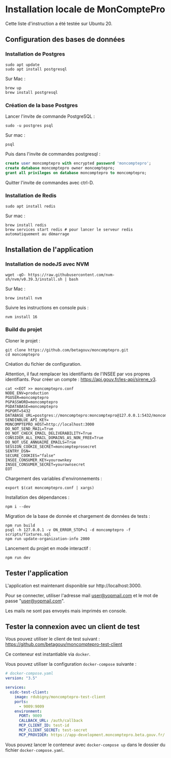 # Installation locale de MonComptePro

Cette liste d'instruction a été testée sur Ubuntu 20.

## Configuration des bases de données

### Installation de Postgres

```shell
sudo apt update
sudo apt install postgresql
```

Sur Mac :

```
brew up
brew install postgresql
```

### Création de la base Postgres

Lancer l'invite de commande PostgreSQL :
```shell
sudo -u postgres psql
```

Sur mac : 

```shell
psql
```

Puis dans l'invite de commandes postgresql : 

```sql
create user moncomptepro with encrypted password 'moncomptepro';
create database moncomptepro owner moncomptepro;
grant all privileges on database moncomptepro to moncomptepro;
```

Quitter l'invite de commandes avec ctrl-D.

### Installation de Redis

```shell
sudo apt install redis
```

Sur mac : 

```
brew install redis
brew services start redis # pour lancer le serveur redis automatiquement au démarrage
```

## Installation de l'application

### Installation de nodeJS avec NVM

```shell
wget -qO- https://raw.githubusercontent.com/nvm-sh/nvm/v0.39.3/install.sh | bash
```

Sur Mac :

```
brew install nvm
```

Suivre les instructions en console puis :

```shell
nvm install 16
```

### Build du projet

Cloner le projet :

```shell
git clone https://github.com/betagouv/moncomptepro.git
cd moncomptepro
```

Création du fichier de configuration.

Attention, il faut remplacer les identifiants de l'INSEE par vos propres identifiants. Pour créer un compte : https://api.gouv.fr/les-api/sirene_v3.

```shell
cat <<EOT >> moncomptepro.conf
NODE_ENV=production
PGUSER=moncomptepro
PGPASSWORD=moncomptepro
PGDATABASE=moncomptepro
PGPORT=5432
DATABASE_URL=postgres://moncomptepro:moncomptepro@127.0.0.1:5432/moncomptepro
SENDINBLUE_API_KEY=
MONCOMPTEPRO_HOST=http://localhost:3000
DO_NOT_SEND_MAIL=True
DO_NOT_CHECK_EMAIL_DELIVERABILITY=True
CONSIDER_ALL_EMAIL_DOMAINS_AS_NON_FREE=True
DO_NOT_USE_ANNUAIRE_EMAILS=True
SESSION_COOKIE_SECRET=moncompteprosecret
SENTRY_DSN=
SECURE_COOKIES="false"
INSEE_CONSUMER_KEY=yourownkey
INSEE_CONSUMER_SECRET=yourownsecret
EOT
```

Chargement des variables d'environnements :

```shell
export $(cat moncomptepro.conf | xargs)
```

Installation des dépendances :
```shell
npm i --dev
```

Migration de la base de donnée et chargement de données de tests :

```shell
npm run build
psql -h 127.0.0.1 -v ON_ERROR_STOP=1 -d moncomptepro -f scripts/fixtures.sql
npm run update-organization-info 2000
```

Lancement du projet en mode interactif :

```shell
npm run dev
```

## Tester l'application

L'application est maintenant disponible sur http://localhost:3000.

Pour se connecter, utiliser l'adresse mail user@yopmail.com et le mot de passe "user@yopmail.com".

Les mails ne sont pas envoyés mais imprimés en console.

## Tester la connexion avec un client de test

Vous pouvez utiliser le client de test suivant : https://github.com/betagouv/moncomptepro-test-client

Ce conteneur est instantiable via `docker`.

Vous pouvez utiliser la configuration `docker-compose` suivante :

```yaml
# docker-compose.yaml
version: "3.5"

services:
  oidc-test-client:
    image: rdubigny/moncomptepro-test-client
    ports:
      - 9009:9009
    environment:
      PORT: 9009
      CALLBACK_URL: /auth/callback
      MCP_CLIENT_ID: test-id
      MCP_CLIENT_SECRET: test-secret
      MCP_PROVIDER: https://app-development.moncomptepro.beta.gouv.fr/
```

Vous pouvez lancer le conteneur avec `docker-compose up` dans le dossier du fichier `docker-compose.yaml`.
